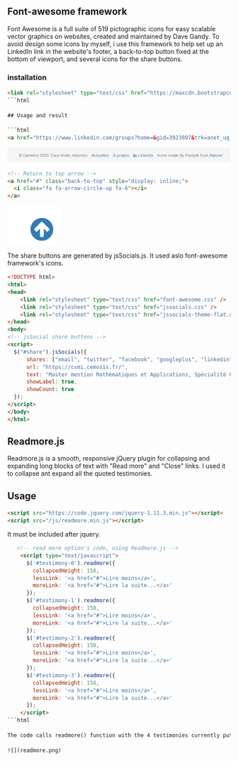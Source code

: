## Font-awesome framework

Font Awesome is a full suite of 519 pictographic icons for easy scalable vector graphics on websites, created and maintained by Dave Gandy. To avoid design some icons by myself, i use this framework to help set up an LinkedIn link in the website's footer, a back-to-top button fixed at the bottom of viewport, and several icons for the share buttons.

### installation

```html
<link rel="stylesheet" type="text/css" href="https://maxcdn.bootstrapcdn.com/font-awesome/4.3.0/css/font-awesome.min.css">
```html

## Usage and result

```html
<a href="https://www.linkedin.com/groups?home=&gid=3923807&trk=anet_ug_hm"><i class="fa fa-linkedin"></i>&nbspLinkedIn</a>
```

![](linkedin-footer.png)


```html
<!-- Return to top arrow -->
<a href="#" class="back-to-top" style="display: inline;">
  <i class="fa fa-arrow-circle-up fa-6"></i>
</a>
```

![](return.png)

The share buttons are generated by jsSocials.js. It used aslo font-awesome framework's icons.

```html 
<!DOCTYPE html>
<html>
<head>
    <link rel="stylesheet" type="text/css" href="font-awesome.css" />
    <link rel="stylesheet" type="text/css" href="jssocials.css" />
    <link rel="stylesheet" type="text/css" href="jssocials-theme-flat.css" />
</head>
<body>
<!-- jsSocial share buttons -->
<script>
  $("#share").jsSocials({
      shares: ["email", "twitter", "facebook", "googleplus", "linkedin"],
      url: "https://csmi.cemosis.fr/",
      text: "Master mention Mathématiques et Applications, Spécialité Calcul Scientifique et Mathématiques de l'Information",
      showLabel: true,
      showCount: true
  });
</script>
</body>
</html>
```

## Readmore.js

Readmore.js is a smooth, responsive jQuery plugin for collapsing and expanding long blocks of text with "Read more" and "Close" links. I used it to collapse ant expand all the quoted testimonies.

## Usage


```html
<script src="https://code.jquery.com/jquery-1.11.3.min.js"></script>
<script src="/js/readmore.min.js"></script>
```

It must be included after jquery.

```html
   <!-- read more option's code, using Readmore.js -->
    <script type="text/javascript">
      $('#testimony-0').readmore({
        collapsedHeight: 150,
        lessLink: '<a href="#">Lire moins</a>',
        moreLink: '<a href="#">Lire la suite...</a>'  
      });
      $('#testimony-1').readmore({
        collapsedHeight: 150,
        lessLink: '<a href="#">Lire moins</a>',
        moreLink: '<a href="#">Lire la suite...</a>'  
      });
      $('#testimony-2').readmore({
        collapsedHeight: 150,
        lessLink: '<a href="#">Lire moins</a>',
        moreLink: '<a href="#">Lire la suite...</a>'  
      });
      $('#testimony-3').readmore({
        collapsedHeight: 150,
        lessLink: '<a href="#">Lire moins</a>',
        moreLink: '<a href="#">Lire la suite...</a>'  
      });      
    </script>
```html

The code calls readmore() function with the 4 testimonies currently put in the index page. The collapsedHeight will determine if the text zone need to be collapsed. And the lessLink and moreLink are just fake links to interacts with user.

![](readmore.png)